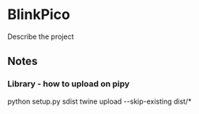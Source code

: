 # BlinkPico

Describe the project


## Notes

### Library - how to upload on pipy

python setup.py sdist
twine upload --skip-existing dist/*
